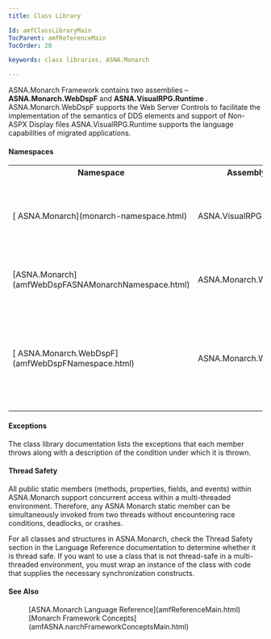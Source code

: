 ```yaml
---
title: Class Library

Id: amfClassLibraryMain
TocParent: amfReferenceMain
TocOrder: 20

keywords: class libraries, ASNA.Monarch

---
```


ASNA.Monarch Framework contains two assemblies &#8211; **ASNA.Monarch.WebDspF** and **ASNA.VisualRPG.Runtime** . ASNA.Monarch.WebDspF supports the Web Server Controls to facilitate the implementation of the semantics of DDS elements and support of Non-ASPX Display files ASNA.VisualRPG.Runtime supports the language capabilities of migrated applications.

#### Namespaces
<table class="mytable" cellspacing="0" cellpadding="4" width="90%">          <colgroup>
            <col width="25%" />
            <col width="25%" />
            <col width="50%" />
          </colgroup>
          <tr>
            <th>Namespace</th>
            <th>Assembly</th>
            <th>Description</th>
          </tr>
          <tr>
            <td>
              [
              ASNA.Monarch](monarch-namespace.html)
            </td>
            <td>ASNA.VisualRPG.Runtime</td>
            <td>This namespace provides the
            primary support for migrated applications.</td>
          </tr>
          <tr>
            <td>[ASNA.Monarch](amfWebDspFASNAMonarchNamespace.html)
            </td>
            <td>ASNA.Monarch.WebDspF</td>
            <td>The namespace supports
            Non-ASPX Display files.</td>
          </tr>
          <tr>
            <td>
              [
              ASNA.Monarch.WebDspF](amfWebDspFNamespace.html)
            </td>
            <td>ASNA.Monarch.WebDspF</td>
            <td>This
            namespace contains the classes that make up
            the Web Server Controls in support of DDS
            elements.</td>
          </tr>
</table>

#### Exceptions
The class library documentation lists the exceptions that each member throws along with a description of the condition under which it is thrown.

#### Thread Safety
All public static members (methods, properties, fields, and events) within ASNA.Monarch support concurrent access within a multi-threaded environment. Therefore, any ASNA Monarch static member can be simultaneously invoked from two threads without encountering race conditions, deadlocks, or crashes.

For all classes and structures in ASNA.Monarch, check the Thread Safety section in the Language Reference documentation to determine whether it is thread safe. If you want to use a class that is not thread-safe in a multi-threaded environment, you must wrap an instance of the class with code that supplies the necessary synchronization constructs.

#### See Also
<dl>
      <dd>[ASNA.Monarch Language
        Reference](amfReferenceMain.html)</dd>
        <dd>[Monarch
        Framework Concepts](amfASNA.narchFrameworkConceptsMain.html)</dd>
</dl>

